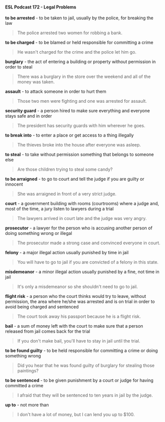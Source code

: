 #### ESL Podcast 172 - Legal Problems

**to be arrested** - to be taken to jail, usually by the police, for breaking the law

> The police arrested two women for robbing a bank.

**to be charged** - to be blamed or held responsible for committing a crime

> He wasn't charged for the crime and the police let him go.

**burglary** - the act of entering a building or property without permission in order
to steal

> There was a burglary in the store over the weekend and all of the money was
taken.

**assault** - to attack someone in order to hurt them

> Those two men were fighting and one was arrested for assault.

**security guard** - a person hired to make sure everything and everyone stays
safe and in order

> The president has security guards with him wherever he goes.

**to break into** - to enter a place or get access to a thing illegally

> The thieves broke into the house after everyone was asleep.

**to steal** - to take without permission something that belongs to someone else

> Are those children trying to steal some candy?

**to be arraigned** - to go to court and tell the judge if you are guilty or innocent

> She was arraigned in front of a very strict judge.

**court** - a government building with rooms (courtrooms) where a judge and, most
of the time, a jury listen to lawyers during a trial

> The lawyers arrived in court late and the judge was very angry.

**prosecutor** - a lawyer for the person who is accusing another person of doing
something wrong or illegal

> The prosecutor made a strong case and convinced everyone in court.

**felony** - a major illegal action usually punished by time in jail

> You will have to go to jail if you are convicted of a felony in this state.

**misdemeanor** - a minor illegal action usually punished by a fine, not time in jail

> It's only a misdemeanor so she shouldn't need to go to jail.

**flight risk** - a person who the court thinks would try to leave, without permission,
the area where he/she was arrested and is on trial in order to avoid being
charged and sentenced

> The court took away his passport because he is a flight risk.

**bail** - a sum of money left with the court to make sure that a person released
from jail comes back for the trial

> If you don't make bail, you'll have to stay in jail until the trial.

**to be found guilty** - to be held responsible for committing a crime or doing
something wrong

> Did you hear that he was found guilty of burglary for stealing those paintings?

**to be sentenced** - to be given punishment by a court or judge for having
committed a crime

> I afraid that they will be sentenced to ten years in jail by the judge.

**up to** - not more than

> I don't have a lot of money, but I can lend you up to $100.


